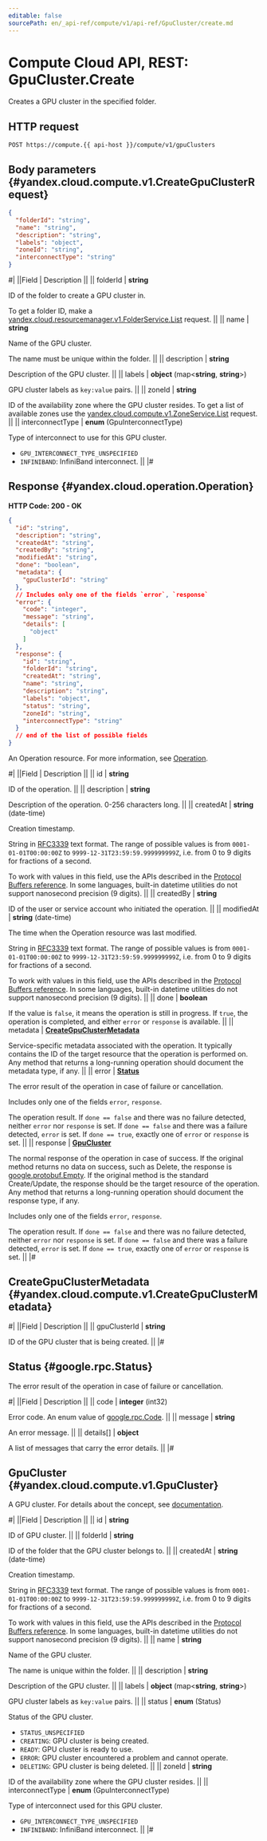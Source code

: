 ```yaml
---
editable: false
sourcePath: en/_api-ref/compute/v1/api-ref/GpuCluster/create.md
---
```


# Compute Cloud API, REST: GpuCluster.Create

Creates a GPU cluster in the specified folder.

## HTTP request

```
POST https://compute.{{ api-host }}/compute/v1/gpuClusters
```

## Body parameters {#yandex.cloud.compute.v1.CreateGpuClusterRequest}

```json
{
  "folderId": "string",
  "name": "string",
  "description": "string",
  "labels": "object",
  "zoneId": "string",
  "interconnectType": "string"
}
```

#|
||Field | Description ||
|| folderId | **string**

ID of the folder to create a GPU cluster in.

To get a folder ID, make a [yandex.cloud.resourcemanager.v1.FolderService.List](/docs/resource-manager/api-ref/Folder/list#List) request. ||
|| name | **string**

Name of the GPU cluster.

The name must be unique within the folder. ||
|| description | **string**

Description of the GPU cluster. ||
|| labels | **object** (map<**string**, **string**>)

GPU cluster labels as `key:value` pairs. ||
|| zoneId | **string**

ID of the availability zone where the GPU cluster resides.
To get a list of available zones use the [yandex.cloud.compute.v1.ZoneService.List](/docs/compute/api-ref/Zone/list#List) request. ||
|| interconnectType | **enum** (GpuInterconnectType)

Type of interconnect to use for this GPU cluster.

- `GPU_INTERCONNECT_TYPE_UNSPECIFIED`
- `INFINIBAND`: InfiniBand interconnect. ||
|#

## Response {#yandex.cloud.operation.Operation}

**HTTP Code: 200 - OK**

```json
{
  "id": "string",
  "description": "string",
  "createdAt": "string",
  "createdBy": "string",
  "modifiedAt": "string",
  "done": "boolean",
  "metadata": {
    "gpuClusterId": "string"
  },
  // Includes only one of the fields `error`, `response`
  "error": {
    "code": "integer",
    "message": "string",
    "details": [
      "object"
    ]
  },
  "response": {
    "id": "string",
    "folderId": "string",
    "createdAt": "string",
    "name": "string",
    "description": "string",
    "labels": "object",
    "status": "string",
    "zoneId": "string",
    "interconnectType": "string"
  }
  // end of the list of possible fields
}
```

An Operation resource. For more information, see [Operation](/docs/api-design-guide/concepts/operation).

#|
||Field | Description ||
|| id | **string**

ID of the operation. ||
|| description | **string**

Description of the operation. 0-256 characters long. ||
|| createdAt | **string** (date-time)

Creation timestamp.

String in [RFC3339](https://www.ietf.org/rfc/rfc3339.txt) text format. The range of possible values is from
`0001-01-01T00:00:00Z` to `9999-12-31T23:59:59.999999999Z`, i.e. from 0 to 9 digits for fractions of a second.

To work with values in this field, use the APIs described in the
[Protocol Buffers reference](https://developers.google.com/protocol-buffers/docs/reference/overview).
In some languages, built-in datetime utilities do not support nanosecond precision (9 digits). ||
|| createdBy | **string**

ID of the user or service account who initiated the operation. ||
|| modifiedAt | **string** (date-time)

The time when the Operation resource was last modified.

String in [RFC3339](https://www.ietf.org/rfc/rfc3339.txt) text format. The range of possible values is from
`0001-01-01T00:00:00Z` to `9999-12-31T23:59:59.999999999Z`, i.e. from 0 to 9 digits for fractions of a second.

To work with values in this field, use the APIs described in the
[Protocol Buffers reference](https://developers.google.com/protocol-buffers/docs/reference/overview).
In some languages, built-in datetime utilities do not support nanosecond precision (9 digits). ||
|| done | **boolean**

If the value is `false`, it means the operation is still in progress.
If `true`, the operation is completed, and either `error` or `response` is available. ||
|| metadata | **[CreateGpuClusterMetadata](#yandex.cloud.compute.v1.CreateGpuClusterMetadata)**

Service-specific metadata associated with the operation.
It typically contains the ID of the target resource that the operation is performed on.
Any method that returns a long-running operation should document the metadata type, if any. ||
|| error | **[Status](#google.rpc.Status)**

The error result of the operation in case of failure or cancellation.

Includes only one of the fields `error`, `response`.

The operation result.
If `done == false` and there was no failure detected, neither `error` nor `response` is set.
If `done == false` and there was a failure detected, `error` is set.
If `done == true`, exactly one of `error` or `response` is set. ||
|| response | **[GpuCluster](#yandex.cloud.compute.v1.GpuCluster)**

The normal response of the operation in case of success.
If the original method returns no data on success, such as Delete,
the response is [google.protobuf.Empty](https://developers.google.com/protocol-buffers/docs/reference/google.protobuf#google.protobuf.Empty).
If the original method is the standard Create/Update,
the response should be the target resource of the operation.
Any method that returns a long-running operation should document the response type, if any.

Includes only one of the fields `error`, `response`.

The operation result.
If `done == false` and there was no failure detected, neither `error` nor `response` is set.
If `done == false` and there was a failure detected, `error` is set.
If `done == true`, exactly one of `error` or `response` is set. ||
|#

## CreateGpuClusterMetadata {#yandex.cloud.compute.v1.CreateGpuClusterMetadata}

#|
||Field | Description ||
|| gpuClusterId | **string**

ID of the GPU cluster that is being created. ||
|#

## Status {#google.rpc.Status}

The error result of the operation in case of failure or cancellation.

#|
||Field | Description ||
|| code | **integer** (int32)

Error code. An enum value of [google.rpc.Code](https://github.com/googleapis/googleapis/blob/master/google/rpc/code.proto). ||
|| message | **string**

An error message. ||
|| details[] | **object**

A list of messages that carry the error details. ||
|#

## GpuCluster {#yandex.cloud.compute.v1.GpuCluster}

A GPU cluster. For details about the concept, see [documentation](/docs/compute/concepts/gpus#gpu-clusters).

#|
||Field | Description ||
|| id | **string**

ID of GPU cluster. ||
|| folderId | **string**

ID of the folder that the GPU cluster belongs to. ||
|| createdAt | **string** (date-time)

Creation timestamp.

String in [RFC3339](https://www.ietf.org/rfc/rfc3339.txt) text format. The range of possible values is from
`0001-01-01T00:00:00Z` to `9999-12-31T23:59:59.999999999Z`, i.e. from 0 to 9 digits for fractions of a second.

To work with values in this field, use the APIs described in the
[Protocol Buffers reference](https://developers.google.com/protocol-buffers/docs/reference/overview).
In some languages, built-in datetime utilities do not support nanosecond precision (9 digits). ||
|| name | **string**

Name of the GPU cluster.

The name is unique within the folder. ||
|| description | **string**

Description of the GPU cluster. ||
|| labels | **object** (map<**string**, **string**>)

GPU cluster labels as `key:value` pairs. ||
|| status | **enum** (Status)

Status of the GPU cluster.

- `STATUS_UNSPECIFIED`
- `CREATING`: GPU cluster is being created.
- `READY`: GPU cluster is ready to use.
- `ERROR`: GPU cluster encountered a problem and cannot operate.
- `DELETING`: GPU cluster is being deleted. ||
|| zoneId | **string**

ID of the availability zone where the GPU cluster resides. ||
|| interconnectType | **enum** (GpuInterconnectType)

Type of interconnect used for this GPU cluster.

- `GPU_INTERCONNECT_TYPE_UNSPECIFIED`
- `INFINIBAND`: InfiniBand interconnect. ||
|#